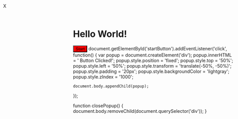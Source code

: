 <html lang="en">
<head>
    <meta charset="UTF-8">
    <meta name="viewport" content="width=device-width, initial-scale=1.0">
    <title>Hello World</title>
    <script src="script.js" defer></script>
    <style>
        /* Optional styling for the close button */
        .closeButton {
            position: absolute;
            top: 10px;
            left: 10px;
            cursor: pointer;
        }
    </style>
</head>
<body>
    <h1>Hello World!</h1>
    <button id="startButton" style="background-color: red;">Start</button>
</body>
</html>
document.getElementById('startButton').addEventListener('click', function() {
    var popup = document.createElement('div');
    popup.innerHTML = '<span class="closeButton" onclick="closePopup()">X</span> Button Clicked!';
    popup.style.position = 'fixed';
    popup.style.top = '50%';
    popup.style.left = '50%';
    popup.style.transform = 'translate(-50%, -50%)';
    popup.style.padding = '20px';
    popup.style.backgroundColor = 'lightgray';
    popup.style.zIndex = '1000';

    document.body.appendChild(popup);
});

function closePopup() {
    document.body.removeChild(document.querySelector('div'));
}

